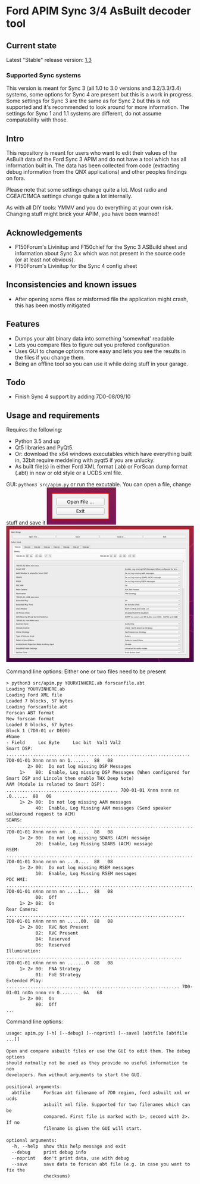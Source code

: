 # Ford APIM Sync 3/4 AsBuilt decoder tool
## Current state
Latest "Stable" release version: [1.3](https://github.com/consp/apim-asbuilt-decode/releases)

### Supported Sync systems
This version is meant for Sync 3 (all 1.0 to 3.0 versions and 3.2/3.3/3.4) systems, some options for Sync 4 are present but this is a work in progress. Some settings for Sync 3 are the same as for Sync 2 but this is not supported and it's recommended to look around for more information. The settings for Sync 1 and 1.1 systems are different, do not assume compatability with those.

## Intro
This repository is meant for users who want to edit their values of the AsBuilt data of the Ford Sync 3 APIM and do not have a tool which has all information built in. The data has been collected from code (extracting debug information from the QNX applications) and other peoples findings on fora.

Please note that some settings change quite a lot. Most radio and CGEA/C1MCA settings change quite a lot internally.

As with all DIY tools: YMMV and you do everything at your own risk. Changing stuff might brick your APIM, you have been warned!


## Acknowledgements
- F150Forum's Livinitup and F150chief for the Sync 3 ASBuild sheet and information about Sync 3.x which was not present in the source code (or at least not obvious).
- F150Forum's Livinitup for the Sync 4 config sheet


## Inconsistencies and known issues
- After opening some files or misformed file the application might crash, this has been mostly mitigated

## Features
- Dumps your abt binary data into something 'somewhat' readable
- Lets you compare files to figure out you prefered configuration
- Uses GUI to change options more easy and lets you see the results in the files if you change them.
- Being an offline tool so you can use it while doing stuff in your garage.

## Todo
- Finish Sync 4 support by adding 7D0-08/09/10

## Usage and requirements
Requires the following:
- Python 3.5 and up
- Qt5 libraries and PyQt5.
- Or: download the x64 windows executables which have everything built in, 32bit require meddeling with pyqt5 if you are unlucky.
- As built file(s) in either Ford XML format (.ab) or ForScan dump format (.abt) in new or old style or a UCDS xml file.

GUI: ```python3 src/apim.py``` or run the excutable. You can open a file, change stuff and save it
![open image](/img/open.png?raw=true)
![main menu](/img/main.png?raw=true)

Command line options: Either one or two files need to be present
```
> python3 src/apim.py YOURVINHERE.ab forscanfile.abt
Loading YOURVINHERE.ab
Loading Ford XML file
Loaded 7 blocks, 57 bytes
Loading forscanfile.abt
Forscan ABT format
New forscan format
Loaded 8 blocks, 67 bytes
Block 1 (7D0-01 or DE00)
#Name                                                                          - Field     Loc Byte     Loc bit  Val1 Val2
Smart DSP: ..................................................................... 7D0-01-01 Xnnn nnnn nn 1.......  88   08
        2> 00:  Do not log missing DSP Messages
     1>    80:  Enable, Log missing DSP Messages (When configured for Smart DSP and Lincoln then enable THX Deep Note)
AAM (Module is related to Smart DSP): .......................................... 7D0-01-01 Xnnn nnnn nn .0......  88   08
     1> 2> 00:  Do not log missing AAM messages
           40:  Enable, Log Missing AAM messages (Send speaker walkaround request to ACM)
SDARS: ......................................................................... 7D0-01-01 Xnnn nnnn nn ..0.....  88   08
     1> 2> 00:  Do not log missing SDARS (ACM) message
           20:  Enable, Log Missing SDARS (ACM) message
RSEM: .......................................................................... 7D0-01-01 Xnnn nnnn nn ...0....  88   08
     1> 2> 00:  Do not log missing RSEM messages
           10:  Enable, Log Missing RSEM messages
PDC HMI: ....................................................................... 7D0-01-01 nXnn nnnn nn ....1...  88   08
           00:  Off
     1> 2> 08:  On
Rear Camera: ................................................................... 7D0-01-01 nXnn nnnn nn .....00.  88   08
     1> 2> 00:  RVC Not Present
           02:  RVC Present
           04:  Reserved
           06:  Reserved
Illumination: .................................................................. 7D0-01-01 nXnn nnnn nn .......0  88   08
     1> 2> 00:  FNA Strategy
           01:  FoE Strategy
Extended Play: ................................................................. 7D0-01-01 nnXn nnnn nn 0.......  6A   68
     1> 2> 00:  On
           80:  Off 
...
```

Command line options:
```
usage: apim.py [-h] [--debug] [--noprint] [--save] [abtfile [abtfile ...]]

Open and compare asbuilt files or use the GUI to edit them. The debug options
should notmally not be used as they provide no useful information to non
developers. Run without arguments to start the GUI.

positional arguments:
  abtfile     ForScan abt filename of 7D0 region, ford asbuilt xml or ucds
              asbuilt xml file. Supported for two filenames which can be
              compared. First file is marked with 1>, second with 2>. If no
              filename is given the GUI will start.

optional arguments:
  -h, --help  show this help message and exit
  --debug     print debug info
  --noprint   don't print data, use with debug
  --save      save data to forscan abt file (e.g. in case you want to fix the
              checksums)

```


